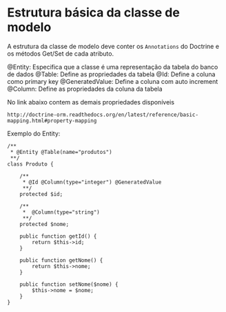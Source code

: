Estrutura básica da classe de modelo
===

A estrutura da classe de modelo deve conter os `Annotations` do Doctrine  e os métodos Get/Set de cada atributo.

@Entity:         Especifica que a classe é uma representação da tabela do banco de dados
@Table:          Define as propriedades da tabela
@Id:             Define a coluna como primary key
@GeneratedValue: Define a coluna com auto increment
@Column:         Define as propriedades da coluna da tabela

No link abaixo contem as demais propriedades disponíveis

    http://doctrine-orm.readthedocs.org/en/latest/reference/basic-mapping.html#property-mapping

Exemplo do Entity:

    /**
     * @Entity @Table(name="produtos")
     **/
    class Produto {

        /**
         * @Id @Column(type="integer") @GeneratedValue
         **/
        protected $id;

        /**
         *  @Column(type="string")
         **/
        protected $nome;

        public function getId() {
            return $this->id;
        }

        public function getNome() {
            return $this->nome;
        }

        public function setNome($nome) {
            $this->nome = $nome;
        }
    }